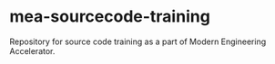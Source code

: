 # mea-sourcecode-training
Repository for source code training as a part of Modern Engineering Accelerator.
